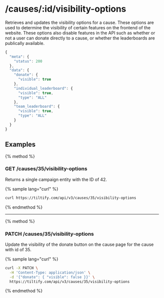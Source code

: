 # /causes/:id/visibility-options

Retrieves and updates the visibility options for a cause. These options are
used to determine the visibility of certain features on the frontend of the
website. These options also disable features in the API such as whether or not
a user can donate directly to a cause, or whether the leaderboards are
publically available.

```js
{
  "meta": {
    "status": 200
  },
  "data": {
    "donate": {
      "visible": true
    },
    "individual_leaderboard": {
      "visible": true,
      "type": "ALL"
    },
    "team_leaderboard": {
      "visible": true,
      "type": "ALL"
    }
  }
}
```

## Examples

{% method %}
### GET /causes/35/visibility-options
Returns a single campaign entity with the ID of 42.

{% sample lang="curl" %}
```bash
curl https://tiltify.com/api/v3/causes/35/visibility-options
```
{% endmethod %}

---

{% method %}
### PATCH /causes/35/visibility-options
Update the visibility of the donate button on the cause page for the cause with
id of 35.

{% sample lang="curl" %}
```bash
curl -X PATCH \
  -H 'Content-Type: application/json' \
  -d '{"donate": { "visible": false }}' \
  https://tiltify.com/api/v3/causes/35/visibility-options
```

{% endmethod %}
